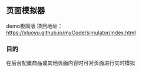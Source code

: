 ## 页面模拟器
demo极简版
项目地址：https://xluoyu.github.io/myCode/simulator/index.html

### 目的
在后台配置商品或其他页面内容时可对页面进行实时模拟